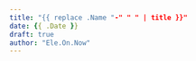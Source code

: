 ```yaml
---
title: "{{ replace .Name "-" " " | title }}"
date: {{ .Date }}
draft: true
author: "Ele.On.Now"
---
```


